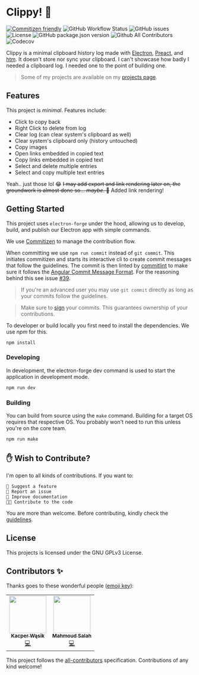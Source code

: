 # Clippy! 🚀

[![Commitizen
friendly](https://img.shields.io/badge/commitizen-friendly-brightgreen.svg)](http://commitizen.github.io/cz-cli/)
![GitHub Workflow
Status](https://img.shields.io/github/workflow/status/kl13nt/clippy/release)
![GitHub issues](https://img.shields.io/github/issues-raw/kl13nt/clippy)
![License](https://img.shields.io/github/license/kl13nt/clippy)
![GitHub package.json
version](https://img.shields.io/github/package-json/v/kl13nt/clippy)
![Github All
Contributors](https://img.shields.io/github/all-contributors/kl13nt/clippy)
![Codecov](https://img.shields.io/codecov/c/gh/kl13nt/clippy)



Clippy is a minimal clipboard history log made with
[Electron](https://electronjs.org), [Preact](https://preactjs.com), and
[htm](https://github.com/developit/htm). It doesn't store nor sync your
clipboard. I can't showcase how badly I needed a clipboard log. I
needed one to the point of building one.

> Some of my projects are available on my [projects page](https://iamnabil.netlify.app/projects).

## Features
This project is *minimal*. Features include:

- Click to copy back
- Right Click to delete from log
- Clear log (can clear system's clipboard as well)
- Clear system's clipboard only (history untouched)
- Copy images
- Open links embedded in copied text
- Copy links embedded in copied text
- Select and delete multiple entries
- Select and copy multiple text entries

Yeah.. just those lol 😂 ~~I may add export and link rendering later on, the
groundwork is almost done so... _maybe_. 🤷~~ Added link rendering!

## Getting Started

This project uses `electron-forge` under the hood, allowing us to develop,
build, and publish our Electron app with simple commands.

We use [Commitizen](https://github.com/commitizen) to manage the contribution flow.

When committing we use `npm run commit` instead of `git commit`. This initiates
commitizen and starts its interactive cli to create commit messages that follow
the guidelines. The commit is then linted by
[commitlint](https://github.com/conventional-changelog/commitlint) to make sure
it follows the [Angular Commit Message
Format](https://github.com/angular/angular/blob/master/CONTRIBUTING.md#-commit-message-format).
For the reasoning behind this see issue [#39](https://github.com/KL13NT/clippy/issues/39).

> If you're an advanced user you may use `git commit` directly as long as your
> commits follow the guidelines.

> Make sure to [sign](https://docs.github.com/en/github/authenticating-to-github/managing-commit-signature-verification) your commits. This guarantees ownership of your contributions.

To developer or build locally you first need to install the dependencies. We use
*npm* for this.

```
npm install
```

### Developing

In development, the electron-forge dev command is used to start the application
in development mode.

```
npm run dev
```

### Building
You can build from source using the `make` command. Building for a target OS requires
that respective OS. You probably won't need to run this unless you're on the
core team.

```
npm run make
```

## ✋ Wish to Contribute?

I'm open to all kinds of contributions. If you want to:

```
🤔 Suggest a feature
🐛 Report an issue
📖 Improve documentation
👩‍💻 Contribute to the code
```

You are more than welcome. Before contributing, kindly check the [guidelines](./CONTRIBUTING.md).

## License
This projects is licensed under the GNU GPLv3 License.

## Contributors ✨

Thanks goes to these wonderful people ([emoji key](https://allcontributors.org/docs/en/emoji-key)):

<!-- ALL-CONTRIBUTORS-LIST:START - Do not remove or modify this section -->
<!-- prettier-ignore-start -->
<!-- markdownlint-disable -->
<table>
  <tr>
    <td align="center"><a href="https://github.com/iamkacperwasik"><img src="https://avatars.githubusercontent.com/u/57839948?v=4?s=100" width="100px;" alt=""/><br /><sub><b>Kacper Wąsik</b></sub></a><br /><a href="https://github.com/KL13NT/clippy/commits?author=iamkacperwasik" title="Code">💻</a></td>
    <td align="center"><a href="https://github.com/MahmoudHendi1"><img src="https://avatars.githubusercontent.com/u/51229687?v=4?s=100" width="100px;" alt=""/><br /><sub><b>Mahmoud Salah</b></sub></a><br /><a href="https://github.com/KL13NT/clippy/commits?author=MahmoudHendi1" title="Code">💻</a></td>
  </tr>
</table>

<!-- markdownlint-restore -->
<!-- prettier-ignore-end -->

<!-- ALL-CONTRIBUTORS-LIST:END -->

This project follows the [all-contributors](https://github.com/all-contributors/all-contributors) specification. Contributions of any kind welcome!
